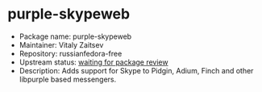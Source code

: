 purple-skypeweb
================

 * Package name:		purple-skypeweb
 * Maintainer:			Vitaly Zaitsev
 * Repository:			russianfedora-free
 * Upstream status:		[waiting for package review](https://bugzilla.redhat.com/show_bug.cgi?id=1294523)
 * Description:			Adds support for Skype to Pidgin, Adium, Finch and other libpurple based messengers.
 
